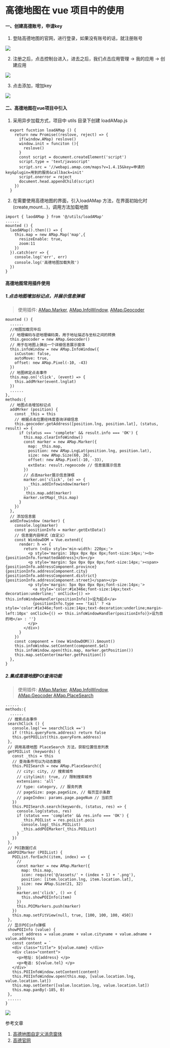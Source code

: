 # 高德地图在 vue 项目中的使用

#### 一、创建高德账号，申请key  
1. 登陆高德地图的官网，进行登录，如果没有账号的话，就注册账号  
<img src="https://persongitbook.oss-cn-beijing.aliyuncs.com/map_register.png">

2. 注册之后，点击控制台进入，进去之后，我们点击应用管理 -> 我的应用 -> 创建应用
<img src="https://persongitbook.oss-cn-beijing.aliyuncs.com/create_map_app.png" >  

3. 点击添加，增加key
<img src="https://persongitbook.oss-cn-beijing.aliyuncs.com/map_add.png" >

#### 二、高德地图在vue项目中引入
1. 采用异步加载方式，项目中 utils 目录下创建 loadAMap.js
```
  export fucntion loadAMap () {
    return new Promise((reslove, reject) => {
      if(window.AMap) reslove()
      window.init = funciton (){
        reslove()
      }
      const script = document.createElement('script')
      script.type = 'text/javascript'
      script.src = '//webapi.amap.com/maps?v=1.4.15&key=申请的key&plugin=用到的服务&callback=init'
      script.onerror = reject
      document.head.appendChild(script)
    })
  }
```
2. 在需要使用高德地图的界面，引入loadAMap 方法，在界面初始化时(create,mount...)，调用方法加载地图
```
import { laodAMap } from '@/utils/loadAMap'
......
mounted () {
  laodAMap().then(() => {
    this.map = new AMap.Map('map',{
      resizeEnable: true,
      zoom:11
    })
  }).catch(err => {
    console.log('err', err)
    console.log('高德地图加载失败')
  })
}
```

#### 高德地图常用插件使用
##### 1.点击地图增加标记点，并展示信息弹框  

> 使用插件: [AMap.Marker](https://lbs.amap.com/api/javascript-api/reference/overlay#marker), [AMap.InfoWindow](https://lbs.amap.com/api/javascript-api/reference/infowindow#InfoWindow), [AMap.Geocoder](https://lbs.amap.com/api/javascript-api/reference/lnglat-to-address#m_AMap.Geocoder)  
```
mounted () {
  ......
  //地图加载完毕后
  // 地理编码与逆地理编码类，用于地址描述与坐标之间的转换
  this.geocoder = new AMap.Geocoder() 
  // 用于在地图上弹出一个详细信息展示窗体
  this.infoWindow = new AMap.InfoWindow({
    isCustom: false,
    autoMove: true,
    offset: new AMap.Pixel(-10, -43)
  })
  // 地图绑定点击事件
  this.map.on('click', (event) => {
    this.addMrker(event.lnglat)
  })
  ......
},
methods:{
  // 地图点击增加标记点
  addMrker (position) {
    const _this = this
    // 根据点击位置经纬度查询详细信息
    this.geocoder.getAddress([position.lng, position.lat], (status, result) => {
      if (status === 'complete' && result.info === 'OK') {
        this.map.clearInfoWindow()
        const marker = new AMap.Marker({
          map: _this.map,
          position: new AMap.LngLat(position.lng, position.lat),
          size: new AMap.Size(60, 26),
          offset: new AMap.Pixel(-10, -33),
          extData: result.regeocode // 信息窗展示信息
        })
        // 点击marker展示信息弹框
        marker.on('click', (e) => {
          _this.addInfowindow(marker)
        })
        _this.map.add(marker)
        marker.setMap(_this.map)
      }
    })
  },
  // 添加信息窗
  addInfowindow (marker) {
    console.log(marker)
    const positionInfo = marker.getExtData()
    // 信息窗内容样式（自定义）
    const WindowDOM = Vue.extend({
      render: h => {
        return (<div style='min-width: 220px;'>
          <p style='margin: 10px 0px 0px 0px;font-size:14px;'><b>{positionInfo.formattedAddress}</b></p>
          <p style='margin: 5px 0px 0px 0px;font-size:14px;'><span>{positionInfo.addressComponent.province}{positionInfo.addressComponent.city}{positionInfo.addressComponent.district}{positionInfo.addressComponent.street}</span></p>
          <p style='margin: 5px 0px 0px 0px;font-size:14px;'>
            <a style='color:#1e346e;font-size:14px;text-decoration:underline;' onClick={() => this.infoWindowHandler(positionInfo)}>设为起点</a>
            {positionInfo.type === 'tail' ? <a style='color:#1e346e;font-size:14px;text-decoration:underline;margin-left:10px' onClick={() => this.infoWindowHandler(positionInfo)}>设为目的地</a> : ''}
          </p>
        </div>)
      }
    })
    const component = (new WindowDOM()).$mount()
    this.infoWindow.setContent(component.$el)
    this.infoWindow.open(this.map, marker.getPosition())
    this.map.setCenter(marker.getPosition())
  },
}
```

##### 2.集成高德地图POI查询功能
 > 使用插件: [AMap.Marker](https://lbs.amap.com/api/javascript-api/reference/overlay#marker), [AMap.InfoWindow](https://lbs.amap.com/api/javascript-api/reference/infowindow#InfoWindow), [AMap.Geocoder](https://lbs.amap.com/api/javascript-api/reference/lnglat-to-address#m_AMap.Geocoder),[AMap.PlaceSearch](https://lbs.amap.com/api/javascript-api/reference/search#m_AMap.PlaceSearch) 

 ```
 ......
 methods:{
   ......
  // 搜索点击事件
  searchClick () {
    console.log('== searchClick ==')
    if (!this.queryForm.address) return false
    this.getPOIList(this.queryForm.address)
  },
  // 调用高德地图 PlaceSearch 方法，获取位置信息列表
  getPOIList (keywords) {
    const _this = this
    // 查询条件可以为动态数据
    this.POISearch = new AMap.PlaceSearch({
      // city: city, // 搜索城市
      // citylimit: true, // 限制搜索城市
      extensions: 'all'
      // type: category, // 服务列表
      // pageSize: page.pageSize, // 每页显示条数
      // pageIndex: params.page.pageNum // 当前页
    })
    this.POISearch.search(keywords, (status, res) => {
      console.log(status, res)
      if (status === 'complete' && res.info === 'OK') {
        _this.POIList = res.poiList.pois
        console.log(_this.POIList)
        _this.addPOIMarker(_this.POIList)
      }
    })
  },
  // POI数据打点
  addPOIMarker (POIList) {
    POIList.forEach((item, index) => {
      // 
      const marker = new AMap.Marker({
        map: this.map,
        icon: require('@/assets/' + (index + 1) + '.png'),
        position: [item.location.lng, item.location.lat],
        size: new AMap.Size(21, 32)
      })
      marker.on('click', () => {
        this.showPOIInfo(item)
      })
      this.POIMarkers.push(marker)
    })
    this.map.setFitView(null, true, [100, 100, 100, 450])
  },
  // 显示POIinfo弹框
  showPOIInfo (value) {
    const address = value.pname + value.cityname + value.adname + value.address
    const content = `
    <div class="title"> ${value.name} </div>
    <div class="content">
      <p>地址: ${address} </p>
      <p>电话: ${value.tel} </p>
    </div>`
    this.POIInfoWindow.setContent(content)
    this.POIInfoWindow.open(this.map, [value.location.lng, value.location.lat])
    this.map.setCenter([value.location.lng, value.location.lat])
    this.map.panBy(-185, 0)
  },
  ......
 }
 ```
 <img src="https://persongitbook.oss-cn-beijing.aliyuncs.com/poi_search.png">

参考文章
1. [高德地图自定义消息窗体](https://blog.csdn.net/as849167276/article/details/108708746)
2. [高德官网](https://lbs.amap.com/api/javascript-api/summary)